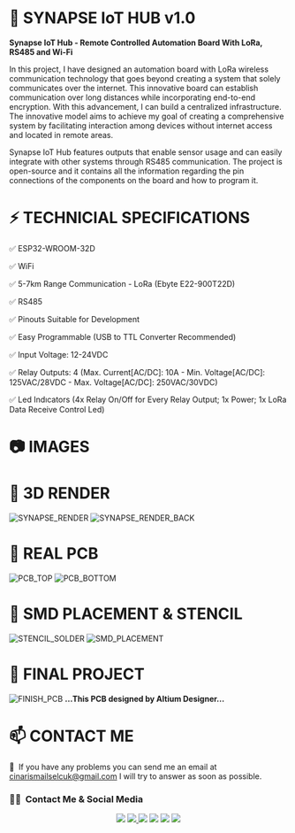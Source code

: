 # :satellite: SYNAPSE IoT HUB v1.0
**Synapse IoT Hub - Remote Controlled Automation Board With LoRa, RS485 and Wi-Fi**

In this project, I have designed an automation board with LoRa wireless communication technology that goes beyond creating a system that solely communicates over the internet. This innovative board can establish communication over long distances while incorporating end-to-end encryption. With this advancement, I can build a centralized infrastructure. The innovative model aims to achieve my goal of creating a comprehensive system by facilitating interaction among devices without internet access and located in remote areas.

Synapse IoT Hub features outputs that enable sensor usage and can easily integrate with other systems through RS485 communication. The project is open-source and it contains all the information regarding the pin connections of the components on the board and how to program it.

# :zap: TECHNICIAL SPECIFICATIONS
:white_check_mark: ESP32-WROOM-32D

:white_check_mark: WiFi

:white_check_mark: 5-7km Range Communication - LoRa (Ebyte E22-900T22D)

:white_check_mark: RS485

:white_check_mark: Pinouts Suitable for Development

:white_check_mark: Easy Programmable (USB to TTL Converter Recommended)

:white_check_mark: Input Voltage: 12-24VDC

:white_check_mark: Relay Outputs: 4 (Max. Current[AC/DC]: 10A - Min. Voltage[AC/DC]: 125VAC/28VDC - Max. Voltage[AC/DC]: 250VAC/30VDC)

:white_check_mark: Led Indıcators (4x Relay On/Off for Every Relay Output; 1x Power; 1x LoRa Data Receive Control Led)

# :camera: IMAGES
# :large_orange_diamond: 3D RENDER
![SYNAPSE_RENDER](https://github.com/hypenosoncode/SYNAPSE-IOT-HUB-V1.0/assets/74931027/f6609c76-1dd5-40ad-8cd6-628dfea3ac6a)
![SYNAPSE_RENDER_BACK](https://github.com/hypenosoncode/SYNAPSE-IOT-HUB-V1.0/assets/74931027/275f2897-7bc4-42f0-b6f6-0f962d6a6069)

# :large_orange_diamond: REAL PCB
![PCB_TOP](https://github.com/hypenosoncode/SYNAPSE-IOT-HUB-V1.0/assets/74931027/2c1ff8d3-3838-4706-ba6a-3c1dade97023)
![PCB_BOTTOM](https://github.com/hypenosoncode/SYNAPSE-IOT-HUB-V1.0/assets/74931027/b0e06abf-7859-40cc-900b-3bab4d19494d)

# :large_orange_diamond: SMD PLACEMENT & STENCIL
![STENCIL_SOLDER](https://github.com/hypenosoncode/SYNAPSE-IOT-HUB-V1.0/assets/74931027/406297bc-a9af-4210-8656-34bd1fcd38cd)
![SMD_PLACEMENT](https://github.com/hypenosoncode/SYNAPSE-IOT-HUB-V1.0/assets/74931027/8ad9ae51-fce4-4496-92e7-c8f70661082b)

# :large_orange_diamond: FINAL PROJECT
![FINISH_PCB](https://github.com/hypenosoncode/SYNAPSE-IOT-HUB-V1.0/assets/74931027/2398f7fc-3e46-4e30-a122-08d1f4f4a552)
**...This PCB designed by Altium Designer...**

# :mailbox: CONTACT ME
📧 &nbsp;If you have any problems you can send me an email at cinarismailselcuk@gmail.com I will try to answer as soon as possible.
### 🤝🏻 &nbsp;Contact Me & Social Media

<p align="center">
<a href="mailto:cinarismailselcuk@gmail.com"><img src="https://img.shields.io/badge/-Mail-D14836?style=flat&logo=Gmail&logoColor=white"/></a>
<a href="https://www.linkedin.com/in/ismailselcukcinar/"><img src="https://img.shields.io/badge/-LinkedIn-0077B5?style=flat&logo=Linkedin&logoColor=white%22"/</a>
<a href="https://instagram.com/ismail_selcuks"><img src="https://img.shields.io/badge/-Instagram_-E4405F?style=flat&logo=Instagram&logoColor=white"/></a>
<a href="https://twitter.com/ismail_selcuks"><img src="https://img.shields.io/badge/-Twitter_-1976c2?style=flat&logo=Twitter&logoColor=white"/></a>
<a href="https://www.youtube.com/channel/UCSt6rE5y6iklyFBpm-0xOYA"><img src="https://img.shields.io/badge/-YouTube_-c4302b?style=flat&logo=YouTube&logoColor=white"/></a>
<a href="https://discordapp.com/users/652243845790302239/"><img src="https://img.shields.io/badge/-Discord_-6A5ACD?style=flat&logo=Discord&logoColor=white"/></a>
</p>
